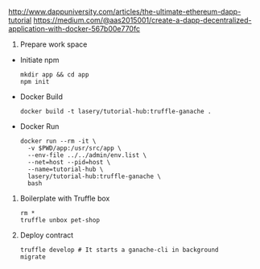 http://www.dappuniversity.com/articles/the-ultimate-ethereum-dapp-tutorial
https://medium.com/@aas2015001/create-a-dapp-decentralized-application-with-docker-567b00e770fc

1. Prepare work space
- Initiate npm
    ```
    mkdir app && cd app
    npm init
    ```

- Docker Build
    ```
    docker build -t lasery/tutorial-hub:truffle-ganache .
    ```

- Docker Run
    ```
    docker run --rm -it \
      -v $PWD/app:/usr/src/app \
      --env-file ../../admin/env.list \
      --net=host --pid=host \
      --name=tutorial-hub \
      lasery/tutorial-hub:truffle-ganache \
      bash
    ```

1. Boilerplate with Truffle box
    ```
    rm *
    truffle unbox pet-shop
    ```

1. Deploy contract
    ```
    truffle develop # It starts a ganache-cli in background
    migrate
    ```

